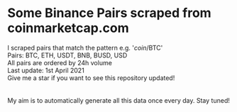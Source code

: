 # Some Binance Pairs scraped from coinmarketcap.com
I scraped pairs that match the pattern e.g. '*coin*/BTC' <br />
Pairs: BTC, ETH, USDT, BNB, BUSD, USD<br />
All pairs are ordered by 24h volume <br />
Last update: 1st April 2021 <br />
Give me a star if you want to see this repository updated! <br />
 <br />
 <br />
My aim is to automatically generate all this data once every day. Stay tuned!
